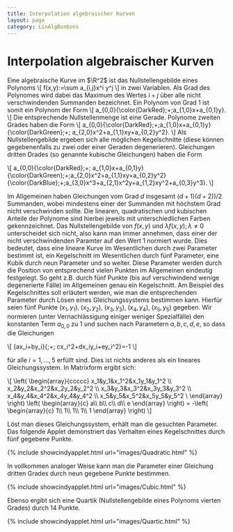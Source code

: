 ```yaml
---
title: Interpolation algebraischer Kurven
layout: page
category: LinAlgBonbons
---
```


# Interpolation algebraischer Kurven

Eine algebraische Kurve im $\R^2$ ist das Nullstellengebilde eines Polynoms
\\[ f(x,y):=\sum a_{i,j}x^i y^j \\]
in zwei Variablen. Als Grad des Polynomes wird dabei das Maximum des Wertes $i+j$ über alle nicht verschwindenden Summanden bezeichnet. Ein Polynom von Grad 1 ist somit ein Polynom der Form
\\[ a_{0,0}{\color{DarkRed}\;+\;a_{1,0}x+a_{0,1}y}. \\]
Die entsprechende Nullstellenmenge ist eine Gerade. Polynome zweiten Grades haben die Form
\\[ a_{0,0}{\color{DarkRed}\;+\;a_{1,0}x+a_{0,1}y}{\color{DarkGreen}\;+\; a_{2,0}x^2+a_{1,1}xy+a_{0,2}y^2}. \\]
Als Nullstellengebilde ergeben sich alle möglichen Kegelschnitte (diese können gegebenenfalls zu zwei oder einer Geraden degenerieren). Gleichungen dritten Drades (so genannte kubische Gleichungen) haben die Form

\\[ a_{0,0}{\color{DarkRed}\;+\; a_{1,0}x+a_{0,1}y}{\color{DarkGreen}\;+\;a_{2,0}x^2+a_{1,1}xy+a_{0,2}y^2}{\color{DarkBlue}\;+\;a_{3,0}x^3+a_{2,1}x^2y+a_{1,2}xy^2+a_{0,3}y^3}. \\]

Im Allgemeinen haben Gleichungen vom Grad $d$ insgesamt $(d+1)(d+2))/2$ Summanden, wobei mindestens einer der Summanden mit höchstem Grad nicht verschwinden sollte. Die linearen, quadratischen und kubischen Anteile der Polynome sind hierbei jeweils mit unterschiedlichen Farben gekennzeichnet.
Das Nullstellengebilde von $f(x,y)$ und $\lambda f(x,y); \lambda\neq 0$ unterscheidet sich nicht, also kann man immer annehmen, dass einer der nicht verschwindenden Paramter auf den Wert $1$ normiert wurde. Dies bedeutet, dass eine lineare Kurve im Wesentlichen durch zwei Parameter bestimmt ist, ein Kegelschnitt im Wesentlichen durch fünf Parameter, eine Kubik durch neun Parameter und so weiter. Diese Parameter werden durch die Position von entsprechend vielen Punkten im Allgemeinen eindeutig festgelegt.
So geht z.B. durch fünf Punkte (bis auf verschwindend wenige degenerierte Fälle) im Allgemeinen genau ein Kegelschnitt. Am Beispiel des Kegelschnittes soll erläutert werden, wie man die entsprechenden Parameter durch Lösen eines Gleichungssystems bestimmen kann.
Hierfür seien fünf Punkte $(x_1,y_1),\;(x_2,y_2),\;(x_3,y_3),\;(x_4,y_4),\;(x_5,y_5)$ gegeben. Wir normieren (unter Vernachlässigung einiger weniger Spezialfälle) den konstanten Term $a_{0,0}$ zu $1$ und suchen nach Parametern $a,b,c,d,e$, so dass die Gleichungen

\\[ {ax_i+by_i}{\;+\; cx_i^2+dx_iy_i+ey_i^2}=-1 \\]

für alle $i=1,\ldots,5$ erfüllt sind. Dies ist nichts anderes als ein lineares Gleichungssystem. In Matrixform ergibt sich:

\\[ \left( \begin{array}{ccccc} x_1&amp;y_1&amp;x_1^2&amp;x_1y_1&amp;y_1^2 \\\\ x_2&amp;y_2&amp;x_2^2&amp;x_2y_2&amp;y_2^2 \\\\ x_3&amp;y_3&amp;x_3^2&amp;x_3y_3&amp;y_3^2 \\\\ x_4&amp;y_4&amp;x_4^2&amp;x_4y_4&amp;y_4^2 \\\\ x_5&amp;y_5&amp;x_5^2&amp;x_5y_5&amp;y_5^2 \\ \end{array} \right) \left( \begin{array}{c} a\\\\ b\\\\ c\\\\ d\\\\ e \end{array} \right) = -\left( \begin{array}{c} 1\\\\ 1\\\\ 1\\\\ 1\\\\ 1 \end{array} \right)
\\]

Löst man dieses Gleichungssystem, erhält man die gesuchten Parameter. Das folgende Applet demonstriert das Verhalten eines Kegelschnittes durch fünf gegebene Punkte.

{% include showcindyapplet.html url="images/Quadratic.html" %}


In vollkommen analoger Weise kann man die Parameter einer Gleichung dritten Grades durch neun gegebene Punkte bestimmen.

{% include showcindyapplet.html url="images/Cubic.html" %}


Ebenso ergibt sich eine Quartik (Nullstellengebilde eines Polynoms vierten Grades) durch 14 Punkte.


{% include showcindyapplet.html url="images/Quartic.html" %}

